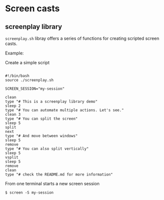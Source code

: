 # Screen casts

## screenplay library
`screenplay.sh` libray offers a series of functions for creating scripted screen casts.

Example:


Create a simple script
```

#!/bin/bash
source ./screenplay.sh

SCREEN_SESSION="my-session"

clean
type "# This is a screenplay library demo"
sleep 2
type "# You can automate multiple actions. Let's see."
clean 3 
type "# You can split the screen"
sleep 5
split
next
type "# And move between windows"
sleep 5
remove
type "# You can also split vertically"
sleep 5
vsplit
sleep 5
remove
clean
type "# check the README.md for more information"
```

From one terminal starts a new screen session 
```
$ screen -S my-session
```

